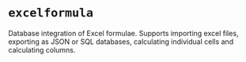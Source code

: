 # `excelformula`

Database integration of Excel formulae. Supports importing excel files, exporting as JSON or SQL databases, calculating individual cells and calculating columns.
